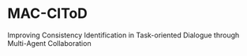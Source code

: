 # MAC-CIToD
Improving Consistency Identification in Task-oriented Dialogue through Multi-Agent Collaboration
